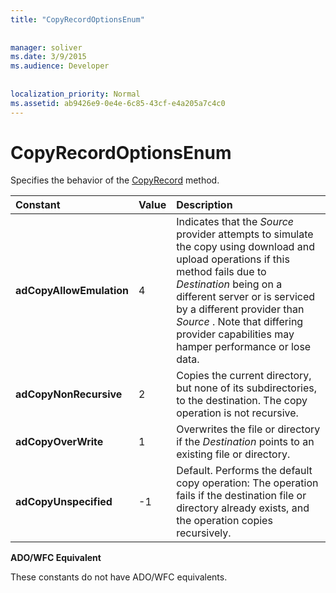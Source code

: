 ```yaml
---
title: "CopyRecordOptionsEnum"
  
  
manager: soliver
ms.date: 3/9/2015
ms.audience: Developer
 
  
localization_priority: Normal
ms.assetid: ab9426e9-0e4e-6c85-43cf-e4a205a7c4c0
---
```


# CopyRecordOptionsEnum

Specifies the behavior of the [CopyRecord](copyrecord-method-ado.md) method. 
  
|**Constant**|**Value**|**Description**|
|:-----|:-----|:-----|
|**adCopyAllowEmulation** <br/> |4  <br/> |Indicates that the  *Source*  provider attempts to simulate the copy using download and upload operations if this method fails due to  *Destination*  being on a different server or is serviced by a different provider than  *Source*  . Note that differing provider capabilities may hamper performance or lose data.  <br/> |
|**adCopyNonRecursive** <br/> |2  <br/> |Copies the current directory, but none of its subdirectories, to the destination. The copy operation is not recursive.  <br/> |
|**adCopyOverWrite** <br/> |1  <br/> |Overwrites the file or directory if the  *Destination*  points to an existing file or directory.  <br/> |
|**adCopyUnspecified** <br/> |-1  <br/> |Default. Performs the default copy operation: The operation fails if the destination file or directory already exists, and the operation copies recursively.  <br/> |
   
 **ADO/WFC Equivalent**
  
These constants do not have ADO/WFC equivalents.
  

